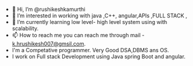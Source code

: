 - 👋 Hi, I’m @rushikeshkamurthi
- 👀 I’m interested in working with java ,C++, angular,APIs ,FULL STACK ,
- 🌱 I’m currently learning low level- high level system using with scalability. 
- 📫 How to reach me you can reach me through mail - k.hrushikesh007@gmsil.com.
-    I'm a Competative programmer. Very Good DSA,DBMS ans OS.
-    I work on Full stack Development using Java spring Boot and angular.

<!---
rushikeshkamurthi/rushikeshkamurthi is a ✨ special ✨ repository because its `README.md` (this file) appears on your GitHub profile.
You can click the Preview link to take a look at your changes.
--->
